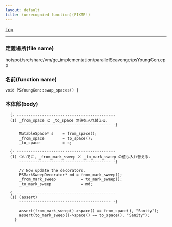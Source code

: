 ```yaml
---
layout: default
title: (unrecognied function)(FIXME!)
---
```

[Top](../index.html)

--- 
### 定義場所(file name)
hotspot/src/share/vm/gc_implementation/parallelScavenge/psYoungGen.cpp

### 名前(function name)
```
void PSYoungGen::swap_spaces() {
```

### 本体部(body)
```
  {- -------------------------------------------
  (1) _from_space と _to_space の値を入れ替える.
      ---------------------------------------- -}

	  MutableSpace* s    = from_space();
	  _from_space        = to_space();
	  _to_space          = s;
	
  {- -------------------------------------------
  (1) ついでに, _from_mark_sweep と _to_mark_sweep の値も入れ替える.
      ---------------------------------------- -}

	  // Now update the decorators.
	  PSMarkSweepDecorator* md = from_mark_sweep();
	  _from_mark_sweep           = to_mark_sweep();
	  _to_mark_sweep             = md;
	
  {- -------------------------------------------
  (1) (assert)
      ---------------------------------------- -}

	  assert(from_mark_sweep()->space() == from_space(), "Sanity");
	  assert(to_mark_sweep()->space() == to_space(), "Sanity");
	}
	
```


